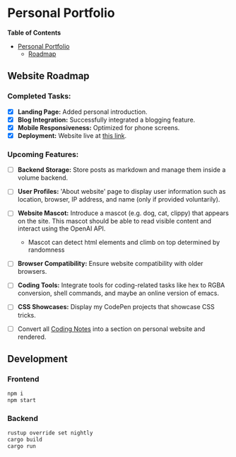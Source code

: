 # Personal Portfolio

<!-- markdown-toc start - Don't edit this section. Run M-x markdown-toc-refresh-toc -->

**Table of Contents**

- [Personal Portfolio](#personal-portfolio)
  - [Roadmap](#roadmap)

<!-- markdown-toc end -->

## Website Roadmap

### Completed Tasks:
- [x] **Landing Page:** Added personal introduction.
- [x] **Blog Integration:** Successfully integrated a blogging feature.
- [x] **Mobile Responsiveness:** Optimized for phone screens.
- [x] **Deployment:** Website live at [this link](http://170.64.250.107/).

### Upcoming Features:
- [ ] **Backend Storage:** Store posts as markdown and manage them inside a volume backend.
- [ ] **User Profiles:** 'About website' page to display user information such as location, browser, IP address, and name (only if provided voluntarily).
- [ ] **Website Mascot:** Introduce a mascot (e.g. dog, cat, clippy) that appears on the site. This mascot should be able to read visible content and interact using the OpenAI API.
  * Mascot can detect html elements and climb on top determined by randomness
- [ ] **Browser Compatibility:** Ensure website compatibility with older browsers.
- [ ] **Coding Tools:** Integrate tools for coding-related tasks like hex to RGBA conversion, shell commands, and maybe an online version of emacs.
- [ ] **CSS Showcases:** Display my CodePen projects that showcase CSS tricks.
- [ ] Convert all [Coding Notes](https://github.com/luyangliuable/coding-notes ) into a section on personal website and rendered.

  

## Development

### Frontend

```sh
npm i
npm start
```

### Backend

```sh
rustup override set nightly
cargo build
cargo run
```
